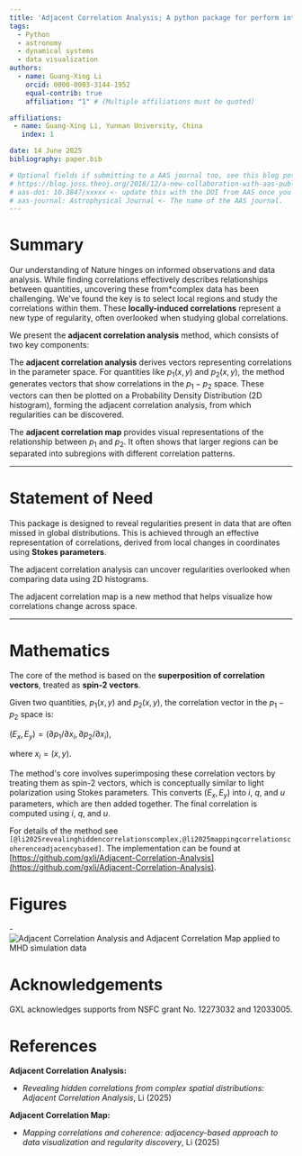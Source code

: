 ```yaml
---
title: 'Adjacent Correlation Analysis; A python package for perform interactive data visualizations using adjacency informaiton'
tags:
  - Python
  - astronomy
  - dynamical systems
  - data visualization
authors:
  - name: Guang-Xing Li
    orcid: 0000-0003-3144-1952
    equal-contrib: true
    affiliation: "1" # (Multiple affiliations must be quoted)

affiliations:
 - name: Guang-Xing Li, Yunnan University, China
   index: 1

date: 14 June 2025
bibliography: paper.bib

# Optional fields if submitting to a AAS journal too, see this blog post:
# https://blog.joss.theoj.org/2018/12/a-new-collaboration-with-aas-publishing
# aas-doi: 10.3847/xxxxx <- update this with the DOI from AAS once you know it.
# aas-journal: Astrophysical Journal <- The name of the AAS journal.
---
```

# Summary

Our understanding of Nature hinges on informed observations and data analysis. While finding correlations effectively describes relationships between quantities, uncovering these from*complex data has been challenging. We've found the key is to select local regions and study the correlations within them. These **locally-induced correlations** represent a new type of regularity, often overlooked when studying global correlations.

We present the **adjacent correlation analysis** method, which consists of two key components:

The **adjacent correlation analysis** derives vectors representing correlations in the parameter space. For quantities like $p_1(x, y)$ and $p_2(x, y)$, the method generates vectors that show correlations in the $p_1-p_2$ space. These vectors can then be plotted on a Probability Density Distribution (2D histogram), forming the adjacent correlation analysis, from which regularities can be discovered.

The **adjacent correlation map** provides visual representations of the relationship between $p_1$ and $p_2$. It often shows that larger regions can be separated into subregions with different correlation patterns.

---

# Statement of Need

This package is designed to reveal regularities present in data that are often missed in global distributions. This is achieved through an effective representation of correlations, derived from local changes in coordinates using **Stokes parameters**.

The adjacent correlation analysis can uncover regularities overlooked when comparing data using 2D histograms.

The adjacent correlation map is a new method that helps visualize how correlations change across space.

---

# Mathematics

The core of the method is based on the **superposition of correlation vectors**, treated as **spin-2 vectors**.

Given two quantities, $p_1(x, y)$ and $p_2(x, y)$, the correlation vector in the $p_1-p_2$ space is:

$(E_x, E_y) = (\partial p_1 / \partial x_i, \partial p_2 / \partial x_i)$,

where $x_i = (x, y)$.

The method's core involves superimposing these correlation vectors by treating
them as spin-2 vectors, which is conceptually similar to light polarization
using Stokes parameters. This converts $(E_x, E_y)$ into $i$, $q$, and $u$
parameters, which are then added together. The final correlation is computed
using $i$, $q$, and $u$.



For details of the method see `[@li2025revealinghiddencorrelationscomplex,@li2025mappingcorrelationscoherenceadjacencybased]`. The implementation
can be found at [https://github.com/gxli/Adjacent-Correlation-Analysis](https://github.com/gxli/Adjacent-Correlation-Analysis).


<!-- Citations to entries in paper.bib should be in
[rMarkdown](http://rmarkdown.rstudio.com/authoring_bibliographies_and_citations.html)
format. -->



<!-- If you want to cite a software repository URL (e.g. something on GitHub without a preferred
citation) then you can do it with the example BibTeX entry below for @fidgit.

For a quick reference, the following citation commands can be used:
- `@author:2001`  ->  "Author et al. (2001)"
- `[@author:2001]` -> "(Author et al., 2001)"
- `[@author1:2001; @author2:2001]` -> "(Author1 et al., 2001; Author2 et al., 2002)" -->

# Figures


-![Adjacent Correlation Analysis and Adjacent Correlation Map applied to MHD
simulation data](images/illus_website.png)

<!-- 
Figures can be included like this:
![Caption for example figure.\label{fig:example}](figure.png)
and referenced from text using \autoref{fig:example}.

Figure sizes can be customized by adding an optional second parameter:
![Caption for example figure.](figure.png){ width=20% } -->

# Acknowledgements

GXL acknowledges supports from NSFC grant No. 12273032 and 12033005.

# References

**Adjacent Correlation Analysis:**

* *Revealing hidden correlations from complex spatial distributions: Adjacent Correlation Analysis*, Li (2025)

**Adjacent Correlation Map:**

* *Mapping correlations and coherence: adjacency-based approach to data visualization and regularity discovery*, Li (2025)